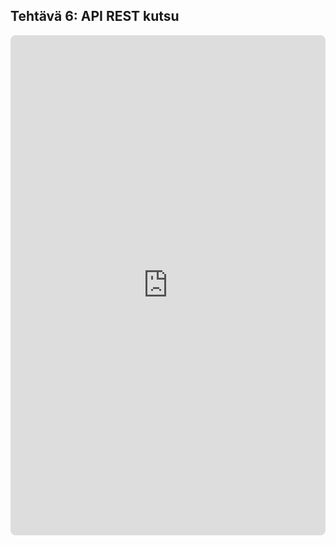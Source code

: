 ## Tehtävä 6: API REST kutsu

<iframe src="https://sanni-bhd725.github.io/pilvipalvelut/viikkoteht/viikko6/index.html" width="100%" height="800" style="border:none; border-radius:8px; "></iframe>
